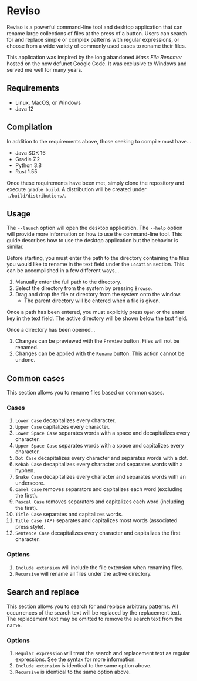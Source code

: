 # Reviso
Reviso is a powerful command-line tool and desktop application that can rename
large collections of files at the press of a button. Users can search for and
replace simple or complex patterns with regular expressions, or choose from a
wide variety of commonly used cases to rename their files.

This application was inspired by the long abandoned *Mass File Renamer* hosted
on the now defunct Google Code. It was exclusive to Windows and served me well
for many years.

## Requirements
- Linux, MacOS, or Windows
- Java 12

## Compilation
In addition to the requirements above, those seeking to compile must have...

- Java SDK 16
- Gradle 7.2
- Python 3.8
- Rust 1.55

Once these requirements have been met, simply clone the repository and execute
`gradle build`. A distribution will be created under `./build/distributions/`.

## Usage
The `--launch` option will open the desktop application. The `--help` option
will provide more information on how to use the command-line tool. This guide
describes how to use the desktop application but the behavior is similar.

Before starting, you must enter the path to the directory containing the files
you would like to rename in the text field under the `Location` section. This
can be accomplished in a few different ways...

1. Manually enter the full path to the directory.
2. Select the directory from the system by pressing `Browse`.
3. Drag and drop the file or directory from the system onto the window.
   - The parent directory will be entered when a file is given.

Once a path has been entered, you must explicitly press `Open` or the enter
key in the text field. The active directory will be shown below the text field.

Once a directory has been opened...
1. Changes can be previewed with the `Preview` button. Files will not be renamed.
2. Changes can be applied with the `Rename` button. This action cannot be undone.

## Common cases
This section allows you to rename files based on common cases.

### Cases
1. `Lower Case` decapitalizes every character.
2. `Upper Case` capitalizes every character.
3. `Lower Space Case` separates words with a space and decapitalizes every character.
4. `Upper Space Case` separates words with a space and capitalizes every character.
5. `Dot Case` decapitalizes every character and separates words with a dot.
6. `Kebab Case` decapitalizes every character and separates words with a hyphen.
7. `Snake Case` decapitalizes every character and separates words with an underscore.
8. `Camel Case` removes separators and capitalizes each word (excluding the first).
9. `Pascal Case` removes separators and capitalizes each word (including the first).
10. `Title Case` separates and capitalizes words.
11. `Title Case (AP)` separates and capitalizes most words (associated press style).
12. `Sentence Case` decapitalizes every character and capitalizes the first character.

### Options
1. `Include extension` will include the file extension when renaming files.
2. `Recursive` will rename all files under the active directory.

## Search and replace
This section allows you to search for and replace arbitrary patterns. All
occurrences of the search text will be replaced by the replacement text. The
replacement text may be omitted to remove the search text from the name.

### Options
1. `Regular expression` will treat the search and replacement text as
   regular expressions. See the [syntax][1] for more information.
2. `Include extension` is identical to the same option above.
3. `Recursive` is identical to the same option above.

[1]: https://docs.oracle.com/en/java/javase/12/docs/api/java.base/java/util/regex/Pattern.html#sum
